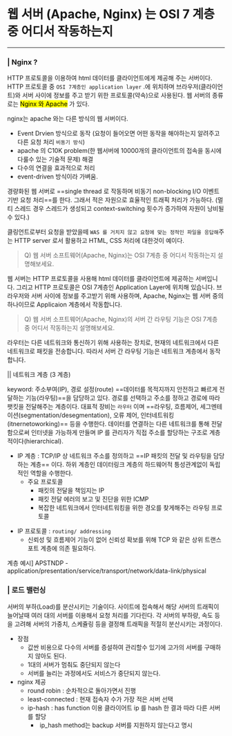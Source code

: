# 웹 서버 (Apache, Nginx) 는 OSI 7 계층 중 어디서 작동하는지
---
### | Nginx ?   
HTTP 프로토콜을 이용하여 html 데이터를 클라이언트에게 제공해 주는 서버이다. 
HTTP 프로토콜 중 `OSI 7계층인 application layer` .에 위치하며 
브라우저(클라이언트)와 서버 사이에 정보를 주고 받기 위한 프로토콜(약속)으로 사용된다. 
웹 서버의 종류로는 <mark>Nginx 와 Apache</mark> 가 있다. 

nginx는 apache 와는 다른 방식의 웹 서버이다.
* Event Drvien 방식으로 동작 (요청이 들어오면 어떤 동작을 해야하는지 알려주고 다른 요청 처리 `비동기 방식`)
* apache 의 C10K problem(한 웹서버에 10000개의 클라이언트의 접속을 동시에 다룰수 있는 기술적 문제) 해결
* 다수의 연결을 효과적으로 처리
* event-driven 방식이라 가벼움. 

경량화된 웹 서버로 ==single thread 로 작동하며 비동기 non-blocking I/O 이벤트 기반 요청 처리==를 한다.
그래서 적은 자원으로 효율적인 트래픽 처리가 가능하다. 
(멀티 스레드 경우 스레드가 생성되고 context-switching 횟수가 증가하여 자원이 낭비될수 있다.)

클링언트로부터 요청을 받았을떼 `WAS 를 거치지 않고 요청에 맞는 정적인 파일을 응답해`주는 HTTP server 로서 활용하고 HTML, CSS 처리에 대한것이 예이다. 

> Q) 웹 서버 소프트웨어(Apache, Nginx)는 OSI 7계층 중 어디서 작동하는지 설명해보세요.

웹 서버는 HTTP 프로토콜을 사용해 html 데이터를 클라이언트에 제공하는 서버입니다. 그리고 HTTP 프로토콜은 OSI 7계층인 Application Layer에 위치해 있습니다. 브라우저와 서버 사이에 정보를 주고받기 위해 사용하며, Apache, Nginx는 웹 서버 중의 하나이므로 Applicaion 계층에서 작동합니다.

  

> Q) 웹 서버 소프트웨어(Apache, Nginx)의 서버 간 라우팅 기능은 OSI 7계층 중 어디서 작동하는지 설명해보세요.

라우터는 다른 네트워크와 통신하기 위해 사용하는 장치로, 현재의 네트워크에서 다른 네트워크로 패킷을 전송합니다. 따라서 서버 간 라우팅 기능은 네트워크 계층에서 동작합니다.

||  네트워크 계층 (3 계층)

keyword: 주소부여(IP), 경로 설정(route)
==데이터를 목적지까지 안전하고 빠르게 전달하는 기능(라우팅)==을 담당하고 있다. 
경로를 선택하고 주소를 정하고 경로에 따라 팻킷을 전달해주는 계층이다. 
대표적 장비는 `라우터` 이며 ==라우팅, 흐름제어, 세그멘테이션(segmentation/desegmentation), 오류 제어, 인터네트워킹(itnernetoworking)== 등을 수행한다. 
데이터를 연결하는 다른 네트워크를 통해 전달함으로써 인터넷을 가능하게 만들며 IP 를 관리자가 직접 주소를 할당하는 구조로 계층적이다(hierarchical). 

- IP 계층 : TCP/IP 상 네트워크 주소를 정의하고 ==IP 패킷의 전달 및 라우팅을 담당하는 계층== 이다. 하위 계층인 데이터링크 계층의 하드웨어적 틍성관계없이 독립적인 역할을 수행한다. 
	- 주요 프로토콜 
		- 패킷의 전달을 책임지는 IP
		- 패킷 전달 에러의 보고 및 진단을 위한 ICMP 
		- 복잡한 네트워크에서 인터네트워킹을 위한 경오를 찾게해주는 라우팅 프로토콜 

* IP 프로토콜 : `routing/ addressing` 
	* 신뢰성 및 흐름제어 기능이 없어 신뢰성 확보를 위해 TCP 와 같은 상위 트랜스포트 계층에 의존 필요하다. 

계층 예시]
APSTNDP - application/presentation/service/transport/network/data-link/physical 

### | 로드 밸런싱 
서버의 부하(Load)를 분산시키는 기술이다. 
사이트에 접속해서 해당 서버의 트래픽이 늘어날때 여러 대의 서버를 이용해서 요청 처리를 기다린다. 
각 서버의 부하량, 속도 등을 고려해 서버의 가중치, 스케쥴링 등을 결정해 트래픽을 적절히 분산시키는 과정이다.

- 장점 
	- 값싼 비용으로 다수의 서버를 증설하여 관리할수 있기에 고가의 서버를 구매하지 않아도 된다. 
	- 1대의 서버가 멈춰도 중단되지 않는다
	- 서버를 늘리는 과정에서도 서비스가 중단되지 않는다. 
- nginx 제공 
	- round robin : 순차적으로 돌아가면서 진행
	- least-connected : 현재 접속자 수가 가장 적은 서버 선택
	- ip-hash : has function 이용 클라이어트 ip 를 hash 한 결과 따라 다른 서버를 할당
		-  ip_hash method는 backup 서버를 지원하지 않는다고 명시